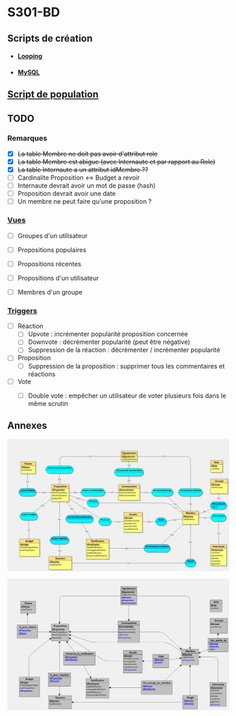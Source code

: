 # S301-BD

## Scripts de création

- #### [Looping](./MEA-SR.txt)
- #### [MySQL](./creation.sql)

## [Script de population](./population.sql)

## TODO

### Remarques

- [x] ~~La table Membre ne doit pas avoir d'attribut role~~
- [x] ~~La table Membre est abigue (avec Internaute et par rapport au Role)~~
- [x] ~~La table Internaute a un attribut idMembre ??~~
- [ ] Cardinalite Proposition <-> Budget a revoir
- [ ] Internaute devrait avoir un mot de passe (hash)
- [ ] Proposition devrait avoir une date
- [ ] Un membre ne peut faire qu'une proposition ?

### [Vues](./vues.sql)

- [ ] Groupes d'un utilisateur
- [ ] Propositions populaires
- [ ] Propositions récentes
- [ ] Propositions d'un utilisateur
- [ ] Membres d'un groupe


### [Triggers](./triggers.sql)

- [ ] Réaction
  - [ ] Upvote : incrémenter popularité proposition concernée
  - [ ] Downvote : décrémenter popularité (peut être négative)
  - [ ] Suppression de la réaction : décrémenter / incrémenter popularité
- [ ] Proposition
  - [ ] Suppression de la proposition : supprimer tous les commentaires et réactions
- [ ] Vote
  - [ ] Double vote : empêcher un utilisateur de voter plusieurs fois dans le même scrutin


## Annexes

![MCD](./MEA.jpg)

![SR](./SR.jpg)
